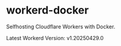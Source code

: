 # workerd-docker 
Selfhosting Cloudflare Workers with Docker.

Latest Workerd Version: v1.20250429.0